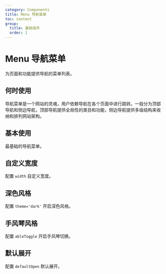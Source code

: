 ```yaml
---
category: Components
title: Menu 导航菜单
toc: content
group:
  title: 基础组件
  order: 1
---
```


# Menu 导航菜单

为页面和功能提供导航的菜单列表。

## 何时使用

导航菜单是一个网站的灵魂，用户依赖导航在各个页面中进行跳转。一般分为顶部导航和侧边导航，顶部导航提供全局性的类目和功能，侧边导航提供多级结构来收纳和排列网站架构。

## 基本使用

最基础的导航菜单。

<code src="./demos/basic.tsx"></code>

## 自定义宽度

配置 `width` 自定义宽度。

<code src="./demos/width.tsx"></code>

## 深色风格

配置 `theme='dark'` 开启深色风格。

<code src="./demos/theme.tsx"></code>

## 手风琴风格

配置 `ableToggle` 开启手风琴切换。

<code src="./demos/ableToggle.tsx"></code>

## 默认展开

配置 `defaultOpen` 默认展开。

<code src="./demos/defaultOpen.tsx"></code>

<API/>
